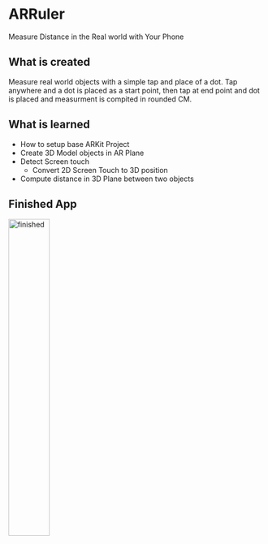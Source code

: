 # ARRuler
Measure Distance in the Real world with Your Phone

## What is created
Measure real world objects with a simple tap and place of a dot. Tap anywhere and a dot is placed as a start point, then tap at end point and dot is placed and measurment is compited in rounded CM.

## What is learned
* How to setup base ARKit Project
* Create 3D Model objects in AR Plane
* Detect Screen touch
  * Convert 2D Screen Touch to 3D position
* Compute distance in 3D Plane between two objects

## Finished App
<img src="" alt="finished" width="40%">
